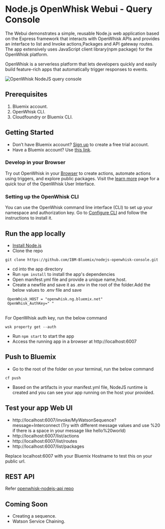 # Node.js OpenWhisk Webui - Query Console

The Webui demonstrates a simple, reusable Node.js web application based on the Express framework that interacts with OpenWhisk APIs and provides an interface to list and Invoke actions,Packages and API gateway routes. The app extensively uses JavaScript client library(npm package) for the OpenWhisk platform.

OpenWhisk is a serverless platform that lets developers quickly and easily build feature-rich apps that automatically trigger responses to events.

![OpenWhisk NodeJS query console](https://raw.githubusercontent.com/VidyasagarMSC/openwhisk-nodejs-webui/master/public/images/Openwhisk-nodejs.gif)

## Prerequisites
1. Bluemix account.
2. OpenWhisk CLI.
3. Cloudfoundry or Bluemix CLI.

## Getting Started
- Don’t have Bluemix account? <a title="(Opens in a new tab or window)" href="https://console.ng.bluemix.net/registration/" target="_blank">Sign up</a> to create a free trial account.
- Have a Bluemix account? Use <a title="(Opens in a new tab or window)" href="https://console.ng.bluemix.net/openwhisk/editor" target="_blank">this link</a>.

### Develop in your Browser

Try out OpenWhisk in your [Browser](https://console.ng.bluemix.net/openwhisk/editor) to create actions, automate actions using triggers, and explore public packages. Visit the [learn more](https://console.ng.bluemix.net/openwhisk/learn) page for a quick tour of the OpenWhisk User Interface.

### Setting up the OpenWhisk CLI

You can use the OpenWhisk command line interface (CLI) to set up your namespace and authorization key. Go to [Configure CLI](https://new-console.ng.bluemix.net/openwhisk/cli) and follow the instructions to install it.


## Run the app locally

- [Install Node.js][]
- Clone the repo
```
git clone https://github.com/IBM-Bluemix/nodejs-openwhisk-console.git
```
- cd into the app directory
- Run `npm install` to install the app's dependencies
- Open manifest.yml file and provide a unique name,host.
- Create a newfile and save it as .env in the root of the folder.Add the below
  values to .env file and save

```
 OpenWhisk_HOST = "openwhisk.ng.bluemix.net"
 OpenWhisk_AuthKey=" "
```
<br>For OpenWhisk auth key, run the below command
```
wsk property get --auth
```
- Run `npm start` to start the app
- Access the running app in a browser at http://localhost:6007
## Push to Bluemix

- Go to the root of the folder on your terminal, run the below command
```
cf push
```
- Based on the artifacts in your manifest.yml file, NodeJS runtime is created and you can see your app running on the host your provided.

## Test your app Web UI

- http://localhost:6007/invoke/MyWatsonSequence?message=Interconnect (Try with different message values and use %20 if there is a space in your message like hello%20world)
-   http://localhost:6007/list/actions
- 	http://localhost:6007/list/routes
- 	http://localhost:6007/list/packages

Replace localhost:6007 with your Bluemix Hostname to test this on your public url.

## REST API
Refer [openwhisk-nodejs-api repo](https://github.com/VidyasagarMSC/openwhisk-nodejs-api)

## Coming Soon

- Creating a sequence.
- Watson Service Chaining.


[Install Node.js]: https://nodejs.org/en/download/
